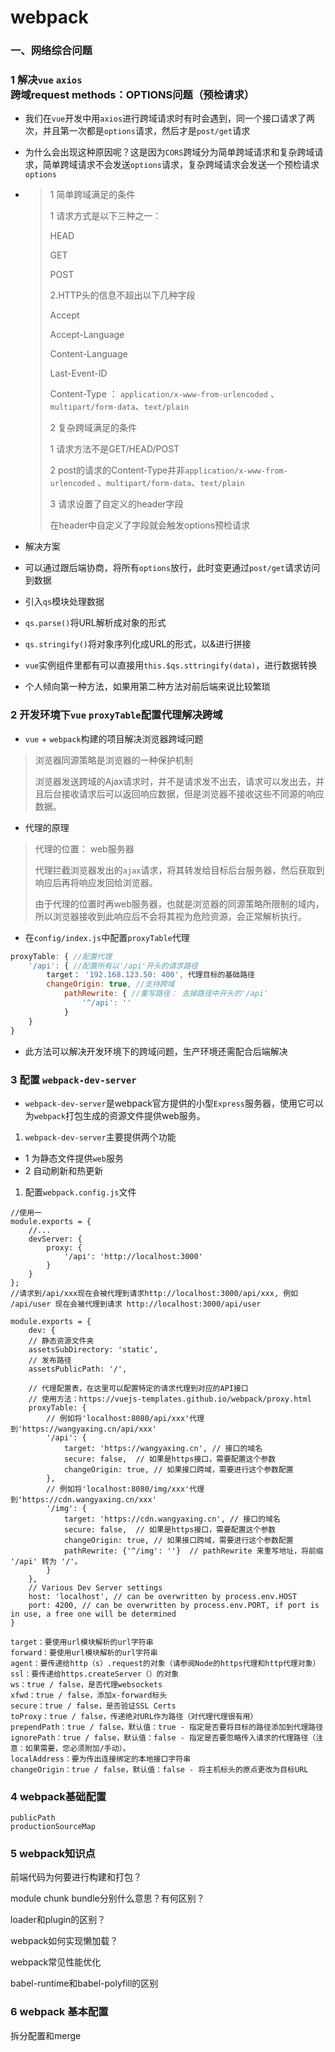 # webpack 

### 一、网络综合问题

### 1 解决`vue` `axios`跨域request methods：OPTIONS问题（预检请求）

- 我们在`vue`开发中用`axios`进行跨域请求时有时会遇到，同一个接口请求了两次，并且第一次都是`options`请求，然后才是`post/get`请求

- 为什么会出现这种原因呢？这是因为`CORS`跨域分为简单跨域请求和复杂跨域请求，简单跨域请求不会发送`options`请求，复杂跨域请求会发送一个预检请求`options`

- > 1 简单跨域满足的条件
  >
  > 1 请求方式是以下三种之一：
  >
  > HEAD
  >
  > GET
  >
  > POST
  >
  > 2.HTTP头的信息不超出以下几种字段
  >
  > Accept
  >
  > Accept-Language
  >
  > Content-Language
  >
  > Last-Event-ID
  >
  > Content-Type ： `application/x-www-from-urlencoded` 、`multipart/form-data`、`text/plain`
  >
  > 2 复杂跨域满足的条件
  >
  > 1 请求方法不是GET/HEAD/POST
  >
  > 2 post的请求的Content-Type并非`application/x-www-from-urlencoded` 、`multipart/form-data`、`text/plain`
  >
  > 3 请求设置了自定义的header字段
  >
  > 在header中自定义了字段就会触发options预检请求

- 解决方案
- 可以通过跟后端协商，将所有`options`放行，此时变更通过`post/get`请求访问到数据
- 引入`qs`模块处理数据 
- `qs.parse()`将URL解析成对象的形式
- `qs.stringify()`将对象序列化成URL的形式，以&进行拼接
- `vue`实例组件里都有可以直接用`this.$qs.sttringify(data)`，进行数据转换
- 个人倾向第一种方法，如果用第二种方法对前后端来说比较繁琐

### 2 开发环境下`vue` `proxyTable`配置代理解决跨域

- `vue` + `webpack`构建的项目解决浏览器跨域问题

> 浏览器同源策略是浏览器的一种保护机制
>
> 浏览器发送跨域的Ajax请求时，并不是请求发不出去，请求可以发出去，并且后台接收请求后可以返回响应数据，但是浏览器不接收这些不同源的响应数据。

- 代理的原理

> 代理的位置： web服务器
>
> 代理拦截浏览器发出的`ajax`请求，将其转发给目标后台服务器，然后获取到响应后再将响应发回给浏览器。
>
> 由于代理的位置时再web服务器，也就是浏览器的同源策略所限制的域内，所以浏览器接收到此响应后不会将其视为危险资源，会正常解析执行。

- 在`config/index.js`中配置`proxyTable`代理

```js
proxyTable: { //配置代理
    '/api': { //配置所有以'/api'开头的请求路径
        target： '192.168.123.50: 400', 代理目标的基础路径
        changeOrigin: true, //支持跨域
            pathRewrite: { //重写路径： 去掉路径中开头的'/api'
                '^/api': ''
            }
    }
}
```

- 此方法可以解决开发环境下的跨域问题，生产环境还需配合后端解决

### 3 配置 `webpack-dev-server`

- `webpack-dev-server`是webpack官方提供的小型`Express`服务器，使用它可以为`webpack`打包生成的资源文件提供web服务。

1. `webpack-dev-server`主要提供两个功能

- 1 为静态文件提供`web`服务
- 2 自动刷新和热更新

1. 配置`webpack.config.js`文件

```
//使用一
module.exports = {
    //...
    devServer: {
        proxy: {
            '/api': 'http://localhost:3000'
        }
    }
};
//请求到/api/xxx现在会被代理到请求http://localhost:3000/api/xxx, 例如 /api/user 现在会被代理到请求 http://localhost:3000/api/user

module.exports = {
    dev: {
    // 静态资源文件夹
    assetsSubDirectory: 'static',
    // 发布路径
    assetsPublicPath: '/',

    // 代理配置表，在这里可以配置特定的请求代理到对应的API接口
    // 使用方法：https://vuejs-templates.github.io/webpack/proxy.html
    proxyTable: {
        // 例如将'localhost:8080/api/xxx'代理到'https://wangyaxing.cn/api/xxx'
        '/api': {
            target: 'https://wangyaxing.cn', // 接口的域名
            secure: false,  // 如果是https接口，需要配置这个参数
            changeOrigin: true, // 如果接口跨域，需要进行这个参数配置
        },
        // 例如将'localhost:8080/img/xxx'代理到'https://cdn.wangyaxing.cn/xxx'
        '/img': {
            target: 'https://cdn.wangyaxing.cn', // 接口的域名
            secure: false,  // 如果是https接口，需要配置这个参数
            changeOrigin: true, // 如果接口跨域，需要进行这个参数配置
            pathRewrite: {'^/img': ''}  // pathRewrite 来重写地址，将前缀 '/api' 转为 '/'。
        }
    },
    // Various Dev Server settings
    host: 'localhost', // can be overwritten by process.env.HOST
    port: 4200, // can be overwritten by process.env.PORT, if port is in use, a free one will be determined
}

target：要使用url模块解析的url字符串
forward：要使用url模块解析的url字符串
agent：要传递给http（s）.request的对象（请参阅Node的https代理和http代理对象）
ssl：要传递给https.createServer（）的对象
ws：true / false，是否代理websockets
xfwd：true / false，添加x-forward标头
secure：true / false，是否验证SSL Certs
toProxy：true / false，传递绝对URL作为路径（对代理代理很有用）
prependPath：true / false，默认值：true - 指定是否要将目标的路径添加到代理路径
ignorePath：true / false，默认值：false - 指定是否要忽略传入请求的代理路径（注意：如果需要，您必须附加/手动）。
localAddress：要为传出连接绑定的本地接口字符串
changeOrigin：true / false，默认值：false - 将主机标头的原点更改为目标URL
```

### 4 webpack基础配置

```
publicPath 
productionSourceMap
```



### 5 webpack知识点

前端代码为何要进行构建和打包？

module chunk bundle分别什么意思？有何区别？

loader和plugin的区别？

webpack如何实现懒加载？

webpack常见性能优化

babel-runtime和babel-polyfill的区别



### 6 webpack 基本配置

拆分配置和merge








